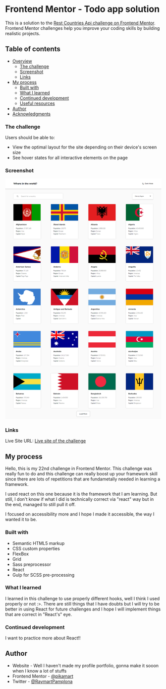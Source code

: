 # Frontend Mentor - Todo app solution

This is a solution to the [Rest Countries Api challenge on Frontend Mentor](https://www.frontendmentor.io/challenges/rest-countries-api-with-color-theme-switcher-5cacc469fec04111f7b848ca). Frontend Mentor challenges help you improve your coding skills by building realistic projects. 

## Table of contents

- [Overview](#overview)
  - [The challenge](#the-challenge)
  - [Screenshot](#screenshot)
  - [Links](#links)
- [My process](#my-process)
  - [Built with](#built-with)
  - [What I learned](#what-i-learned)
  - [Continued development](#continued-development)
  - [Useful resources](#useful-resources)
- [Author](#author)
- [Acknowledgments](#acknowledgments)

### The challenge

Users should be able to:

- View the optimal layout for the site depending on their device's screen size
- See hover states for all interactive elements on the page


### Screenshot

![Desktop-view](finished/desktop.png)

### Links

Live Site URL: [Live site of the challenge](https://dazzling-johnson-044439.netlify.app/)

## My process

Hello, this is my 22nd challenge in Frontend Mentor. This challenge was really fun to do and this challenge can really boost up your framework skill since there are lots of repetitions that are fundametally needed in learning a framework. 

I used react on this one because it is the framework that I am learning. But still, I don't know if what I did is technically correct via "react" way but in the end, managed to still pull it off.

I focused on accessibility more and I hope I made it accessible, the way I wanted it to be.

### Built with

- Semantic HTML5 markup
- CSS custom properties
- FlexBox
- Grid
- Sass preprocessor
- React
- Gulp for SCSS pre-processing


### What I learned

I learned in this challenge to use properly different hooks, well I think I used properly or not :>. 
There are still things that I have doubts but I will try to be better in using React for future challenges and I hope I will implement things that are correct in "React's" eye.

### Continued development

I want to practice more about React!!

## Author

- Website - Well I haven't made my profile portfolio, gonna make it sooon when I know a lot of stuffs
- Frontend Mentor - [@pikamart](https://www.frontendmentor.io/profile/pikamart)
- Twitter - [@RaymartPamplona](https://twitter.com/RaymartPamplona)
